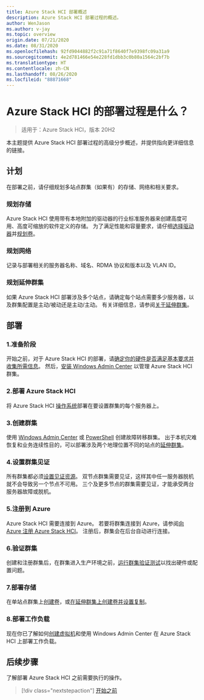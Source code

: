 ```yaml
---
title: Azure Stack HCI 部署概述
description: Azure Stack HCI 部署过程的概述。
author: WenJason
ms.author: v-jay
ms.topic: overview
origin.date: 07/21/2020
ms.date: 08/31/2020
ms.openlocfilehash: 92fd9044882f2c91a71f8640f7e9398fc09a31a9
ms.sourcegitcommit: 4e2d781466e54e228fd1dbb3c0b80a1564c2bf7b
ms.translationtype: HT
ms.contentlocale: zh-CN
ms.lasthandoff: 08/26/2020
ms.locfileid: "88871668"
---
```

# <a name="what-is-the-deployment-process-for-azure-stack-hci"></a>Azure Stack HCI 的部署过程是什么？

> 适用于：Azure Stack HCI，版本 20H2

本主题提供 Azure Stack HCI 部署过程的高级分步概述，并提供指向更详细信息的链接。

## <a name="plan"></a>计划

在部署之前，请仔细规划多站点群集（如果有）的存储、网络和相关要求。

### <a name="plan-storage"></a>规划存储

Azure Stack HCI 使用带有本地附加的驱动器的行业标准服务器来创建高度可用、高度可缩放的软件定义的存储。 为了满足性能和容量要求，请仔细[选择驱动器](../concepts/choose-drives.md)并[规划卷](../concepts/plan-volumes.md)。

### <a name="plan-networking"></a>规划网络

记录与部署相关的服务器名称、域名、RDMA 协议和版本以及 VLAN ID。

### <a name="plan-stretched-clusters"></a>规划延伸群集

如果 Azure Stack HCI 部署涉及多个站点，请确定每个站点需要多少服务器，以及群集配置是主动/被动还是主动/主动。 有关详细信息，请参阅[关于延伸群集](../concepts/stretched-clusters.md)。

## <a name="deploy"></a>部署

### <a name="1-before-you-begin"></a>1.准备阶段

开始之前，对于 Azure Stack HCI 的部署，请[确定你的硬件是否满足基本要求并收集所需信息](before-you-start.md)。 然后，[安装 Windows Admin Center](https://docs.microsoft.com/windows-server/manage/windows-admin-center/deploy/install) 以管理 Azure Stack HCI 群集。

### <a name="2-deploy-azure-stack-hci"></a>2.部署 Azure Stack HCI

将 Azure Stack HCI [操作系统](operating-system.md)部署在要设置群集的每个服务器上。

### <a name="3-create-the-cluster"></a>3.创建群集

使用 [Windows Admin Center](create-cluster.md) 或 [PowerShell](create-cluster-powershell.md) 创建故障转移群集。 出于本机灾难恢复和业务连续性目的，可以部署涉及两个地理位置不同的站点的[延伸群集](../concepts/stretched-clusters.md)。

### <a name="4-set-up-a-cluster-witness"></a>4.设置群集见证

所有群集都必须[设置见证资源](witness.md)。 双节点群集需要见证，这样其中任一服务器脱机就不会导致另一个节点不可用。 三个及更多节点的群集需要见证，才能承受两台服务器故障或脱机。 

### <a name="5-register-with-azure"></a>5.注册到 Azure

Azure Stack HCI 需要连接到 Azure。 若要将群集连接到 Azure，请参阅[向 Azure 注册 Azure Stack HCI](register-with-azure.md)。 注册后，群集会在后台自动进行连接。

### <a name="6-validate-the-cluster"></a>6.验证群集

创建和注册群集后，在群集进入生产环境之前，[运行群集验证测试](validate.md)以找出硬件或配置问题。

### <a name="7-deploy-storage"></a>7.部署存储

在单站点群集上[创建卷](../manage/create-volumes.md)，或[在延伸群集上创建卷并设置复制](../manage/create-stretched-volumes.md)。

### <a name="8-deploy-workloads"></a>8.部署工作负载

现在你已了解如何[创建虚拟机](../manage/vm.md)和使用 Windows Admin Center 在 Azure Stack HCI 上部署工作负载。

## <a name="next-steps"></a>后续步骤

了解部署 Azure Stack HCI 之前需要执行的操作。

> [!div class="nextstepaction"]
> [开始之前](before-you-start.md)
